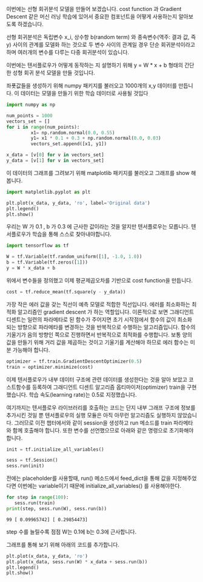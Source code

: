 
이번에는 선형 회귀분석 모델을 만들어 보겠습니다. cost function 과 Gradient Descent 같은 머신 러닝 학습에 있어서 중요한 컴포넌트을 어떻게 사용하는지 알아보도록 하겠습니다.

선형 회귀분석은 독립변수 x_i, 상수항 b(random term) 와 종속변수(역주: 결과 값, 즉 y) 사이의 관계를 모델화 하는 것으로 두 변수 사이의 관계일 경우 단순 회귀분석이라고 하며 여러개의 변수를 다루는 다중 회귀분석이 있습니다.

이번에는 텐서플로우가 어떻게 동작하는 지 설명하기 위해 y = W * x + b 형태의 간단한 성형 회귀 분석 모델을 만들 것입니다.

좌푯값들을 생성하기 위해 numpy 패키지를 불러오고 1000개의 x,y 데이터를 만듭니다. 이 데이터는 모델을 만들기 위한 학습 데이터로 사용될 것입다


```python
import numpy as np

num_points = 1000
vectors_set = []
for i in range(num_points):
         x1= np.random.normal(0.0, 0.55)
         y1= x1 * 0.1 + 0.3 + np.random.normal(0.0, 0.03)
         vectors_set.append([x1, y1])

x_data = [v[0] for v in vectors_set]
y_data = [v[1] for v in vectors_set]
```

이 데이터의 그래프를 그려보기 위해 matplotlib 패키지를 불러오고
그래프를 show 해봅니다.


```python
import matplotlib.pyplot as plt

plt.plot(x_data, y_data, 'ro', label='Original data')
plt.legend()
plt.show()
```

우리는 W 가 0.1 , b 가 0.3 에 근사한 값이라는 것을 알지만 텐서플로우는 모릅니다. 텐서플로우가 학습을 통해 스스로 찾아내야합니다.


```python
import tensorflow as tf

W = tf.Variable(tf.random_uniform([1], -1.0, 1.0))
b = tf.Variable(tf.zeros([1]))
y = W * x_data + b
```

위에서 변수들을 정의했고 이제 평균제곱오차를 기반으로 cost function을 만듭니다.


```python
cost = tf.reduce_mean(tf.square(y - y_data))
```

가장 작은 에러 값을 갖는 직선이 예측 모델로 적합한 직선입니다. 에러를 최소화하는 최적화 알고리즘인 gradient descent 가 하는 역할입니다.
이론적으로 보면 그래디언트 디센트는 일련의 파라메타로 된 함수가 주어지면 초기 시작점에서 함수의 값이 최소화 되는 방향으로 파라메타를 변경하는 것을 반복적으로 수행하는 알고리즘입니다. 함수의 기울기가 음의 방향인 쪽으로 진행하면서 반복적으로 최적화를 수행합니다. 보통 양의 값을 만들기 위해 거리 값을 제곱하는 것이고 기울기를 계산해야 하므로 에러 함수는 미분 가능해야 합니다.


```python
optimizer = tf.train.GradientDescentOptimizer(0.5)
train = optimizer.minimize(cost)
```

이제 텐서플로우가 내부 데이터 구조에 관련 데이터를 생성한다는 것을 알아 보았고 코스트함수를 등록하여 그래디언트 디센트 알고리즘 옵티마이저(optimizer) train을 구현했습니다. 학습 속도(learning rate)는 0.5로 지정했습니다.

여기까지는 텐서플로우 라이브러리를 호출하는 코드는 단지 내부 그래프 구조에 정보를 추가시킨 것일 뿐 텐서플로우의 실행 모듈은 아직 아무런 알고리즘도 실행하지 않았습니다. 그러므로 이전 챕터에서와 같이 session을 생성하고 run 메소드를 train 파라메타와 함께 호출해야 합니다.  또한 변수를 선언했으므로 아래와 같은 명령으로 초기화해야 합니다.


```python
init = tf.initialize_all_variables()

sess = tf.Session()
sess.run(init)
```

전에는 placeholder를 사용할때, run() 메소드에서 feed_dict을 통해 값을 지정해주었다면 이번에는 variable이기 때문에 initialize_all_variables() 를 사용해야한다. 


```python
for step in range(100):
   sess.run(train)
print(step, sess.run(W), sess.run(b))
```

    99 [ 0.09965742] [ 0.29854473]


step 수를 늘릴수록 점점 W는 0.1에 b는 0.3에 근사합니다.

그래프를 통해 보기 위해 아래의 코드를 추가합니다.


```python
plt.plot(x_data, y_data, 'ro')
plt.plot(x_data, sess.run(W) * x_data + sess.run(b))
plt.legend()
plt.show()
```
